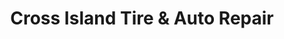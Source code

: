 ---
title: "Cross Island Tire & Auto Repair"
url: /valley-stream/cross-island-tire-and-auto-repair/
shop: tyres
---